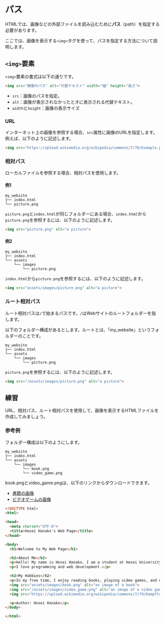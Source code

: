 # パス

HTMLでは、画像などの外部ファイルを読み込むために**パス**（path）を指定する必要があります。

ここでは、画像を表示する`<img>`タグを使って、パスを指定する方法について説明します。

## `<img>`要素

`<img>`要素の書式は以下の通りです。

```html
<img src="画像のパス" alt="代替テキスト" width="幅" height="高さ">
```

- `src`：画像のパスを指定。
- `alt`：画像が表示されなかったときに表示される代替テキスト。
- `width`と`height`：画像の表示サイズ

### URL

インターネット上の画像を参照する場合、`src`属性に画像のURLを指定します。例えば、以下のように記述します。

```html
<img src="https://upload.wikimedia.org/wikipedia/commons/7/70/Example.png" alt="An example image">
```

<!-- ```{note}
[Lorem Picsum](https://picsum.photos)は、ダミー画像を提供するサービスです。ダミー画像のサイズが指定できるため、ウェブサイトのデザインやレイアウトのテストに便利です。
``` -->

### 相対パス

ローカルファイルを参照する場合、相対パスを使用します。

#### 例1

```
my_website
├── index.html
└── picture.png
```

`picture.png`と`index.html`が同じフォルダーにある場合、`index.html`から`picture.png`を参照するには、以下のように記述します。

```html
<img src="picture.png" alt="a picture">
```

#### 例2

```
my_website
├── index.html
└── assets
    └── images
        └── picture.png
```

`index.html`から`picture.png`を参照するには、以下のように記述します。

```html
<img src="assets/images/picture.png" alt="a picture">
```

### ルート相対パス

ルート相対パスは`/`で始まるパスです。`/`はWebサイトのルートフォルダーを指します。

以下のフォルダー構成があるとします。ルートとは、「my_website」というフォルダーのことです。

```
my_website
├── index.html
└── assets
    └── images
        └── picture.png
```

`picture.png`を参照するには、以下のように記述します。

```html
<img src="/assets/images/picture.png" alt="a picture">
```

## 練習

URL、相対パス、ルート相対パスを使用して、画像を表示するHTMLファイルを作成してみましょう。

### 参考例

フォルダー構成は以下のようにします。

```
my_website
├── index.html
└── assets
    └── images
        └── book.png
        └── video_game.png
```

book.pngとvideo_game.pngは、以下のリンクからダウンロードできます。

- [書籍の画像](https://www.pexels.com/ja-jp/photo/415071/)
- [ビデオゲームの画像](https://www.pexels.com/ja-jp/photo/2263816/)

```html
<!DOCTYPE html>
<html>

<head>
  <meta charset="UTF-8">
  <title>Hosei Hanako's Web Page</title>
</head>

<body>
  <h1>Welcome to My Web Page</h1>

  <h2>About Me</h2>
  <p>Hello! My name is Hosei Hanako. I am a student at Hosei University.</p>
  <p>I love programming and web development.</p>

  <h2>My Hobbies</h2>
  <p>In my free time, I enjoy reading books, playing video games, and exploring new technologies.</p>
  <img src="assets/images/book.png" alt="an image of a book">
  <img src="/assets/images/video_game.png" alt="an image of a video game">
  <img src="https://upload.wikimedia.org/wikipedia/commons/7/79/Dampfturbine_Montage01.jpg" alt="an example of energy technology" width="300" height="200">

  <p>Author: Hosei Hanako</p>
</body>

</html>
```

